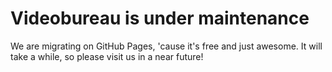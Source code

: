 # Videobureau is under maintenance

We are migrating on GitHub Pages, 'cause it's free and just awesome. It will take a while, so please visit us in a near future!
